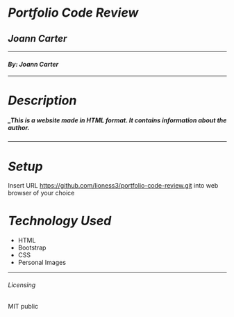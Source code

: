 # _Portfolio Code Review_

## _Joann Carter_
****************
#### _By: Joann Carter_
***************
# _Description_

##### _This is a website made in HTML format. It contains information about the author.

*****************
# _Setup_

Insert URL https://github.com/lioness3/portfolio-code-review.git into web browser of your choice

# _Technology Used_

* HTML
* Bootstrap
* CSS
* Personal Images
*******

###### _Licensing_
 MIT public
